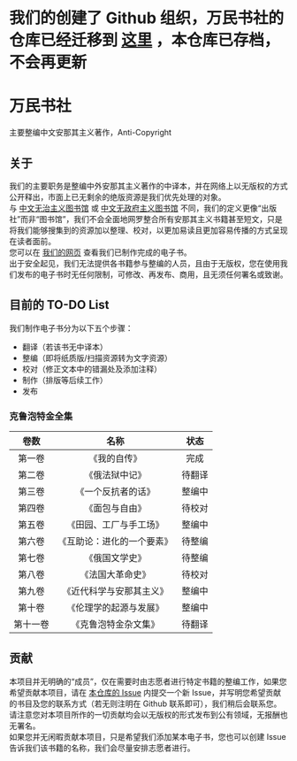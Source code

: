 # 我们的创建了 Github 组织，万民书社的仓库已经迁移到 [这里](https://github.com/wanmin-books/wanmin-books) ，本仓库已存档，不会再更新
# 万民书社
主要整编中文安那其主义著作，Anti-Copyright
## 关于
我们的主要职务是整编中外安那其主义著作的中译本，并在网络上以无版权的方式公开释出，市面上已无剩余的绝版资源是我们优先处理的对象。  
与 [中文无治主义图书馆](https://zh.anarchistlibraries.net/) 或 [中文无政府主义图书馆](https://a-lib.net) 不同，我们的定义更像“出版社”而非“图书馆”，我们不会全面地网罗整合所有安那其主义书籍甚至短文，只是将我们能够搜集到的资源加以整理、校对，以更加易读且更加容易传播的方式呈现在读者面前。  
您可以在 [我们的网页](https://wanmin-books.github.io/) 查看我们已制作完成的电子书。  
出于安全起见，我们无法提供各书籍参与整编的人员，且由于无版权，您在使用我们发布的电子书时无任何限制，可修改、再发布、商用，且无须任何署名或致谢。
## 目前的 TO-DO List
我们制作电子书分为以下五个步骤：
* 翻译（若该书无中译本）
* 整编（即将纸质版/扫描资源转为文字资源）
* 校对（修正文本中的错漏处及添加注释）
* 制作（排版等后续工作）
* 发布
### 克鲁泡特金全集
| 卷数 | 名称 | 状态 |
|:-----:|:-----:|:-----:|
| 第一卷 | 《我的自传》 | 完成 |
| 第二卷 | 《俄法狱中记》 | 待翻译 |
| 第三卷 | 《一个反抗者的话》 | 整编中 |
| 第四卷 | 《面包与自由》 | 待校对 |
| 第五卷 | 《田园、工厂与手工场》 | 整编中 |
| 第六卷 | 《互助论：进化的一个要素》 | 待整编 |
| 第七卷 | 《俄国文学史》 | 待整编 |
| 第八卷 | 《法国大革命史》 | 待校对 |
| 第九卷 | 《近代科学与安那其主义》 | 整编中 |
| 第十卷 | 《伦理学的起源与发展》 | 整编中 |
| 第十一卷 | 《克鲁泡特金杂文集》 | 待翻译 |
## 贡献
本项目并无明确的“成员”，仅在需要时由志愿者进行特定书籍的整编工作，如果您希望贡献本项目，请在 [本仓库的 Issue](https://github.com/xitieshiz2/wanmin-books/issues) 内提交一个新 Issue，并写明您希望贡献的书目及您的联系方式（若无则注明在 Github 联系即可），我们稍后会联系您。请注意您对本项目所作的一切贡献均会以无版权的形式发布到公有领域，无报酬也无署名。  
如果您并无闲暇贡献本项目，只是希望我们添加某本电子书，您也可以创建 Issue 告诉我们该书籍的名称，我们会尽量安排志愿者进行。
